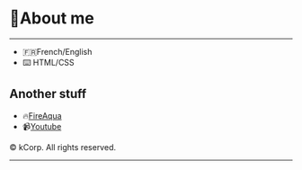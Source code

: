 
# :deciduous_tree:About me

<hr>

- :fr:French/English
- :keyboard: HTML/CSS 
## Another stuff 
* :fire:[FireAqua](https://fireaqua-team.github.io/)
* :video_camera:[Youtube](https://www.youtube.com/channel/UCCPSET9zTIvoaK-WwoAe-Gw)

© kCorp. All rights reserved.
<hr>
 
